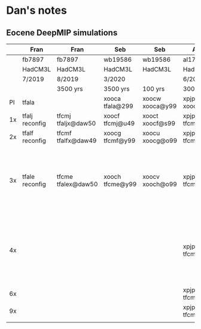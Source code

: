 # Dan's notes


## Eocene DeepMIP simulations

|     | Fran              | Fran                  | Seb                    | Seb                | Andy               | Phoebe                                                                              | Seb               | Seb                | Seb                |
| --- | ----------------- | --------------------- | ---------------------- | ------------------ | ------------------ | ----------------------------------------------------------------------------------- | ----------------- | ------------------ | ------------------ |
|     | fb7897            | fb7897                | wb19586                | wb19586            | al17051            | hg20727                                                                             | wb19586           | wb19586            | wb19586            |
|     | HadCM3L           | HadCM3L               | HadCM3L                | HadCM3L            | HadCM3L            | HadCM3L                                                                             | HadCM3            | HadCM3             | HadCM3             |
|     | 7/2019            | 8/2019                | 3/2020                 |                    | 6/2022             | 8/2022                                                                              |                   |                    |                    |
|     |                   | 3500 yrs              | 3500 yrs               | 100 yrs            | 3000 yrs           | 3000 yrs                                                                            | 100 yrs           | 3600 yrs           | 100 yrs            |
| PI  | tfala             |                       | xooca<br>tfala@299     | xoocw<br>xooca@y99 | xpjpa<br>xooca@y99 |                                                                                     | xooea<br>1649 yrs |                    | xooew<br>xooea@y99 |
| 1x  | tfalj<br>reconfig | tfcmj<br>tfaljx@daw50 | xoocf<br>tfcmj@u49     | xooct<br>xoocf@s99 | xpjpb<br>tfcmj@u49 |                                                                                     | xooeb<br>reconfig | xooef<br>xooeb@049 | xooet<br>xooef@r99 |
| 2x  | tfalf<br>reconfig | tfcmf<br>tfalfx@daw49 | xoocg<br>tfcmf@y99<br> | xoocu<br>xoocg@o99 | xpjpc<br>tfcmf@y99 |                                                                                     | xooec<br>reconfig | xooeg<br>xooec@049 | xooeu<br>xooeg@r99 |
| 3x  | tfale<br>reconfig | tfcme<br>tfalex@daw50 | xooch<br>tfcme@y99     | xoocv<br>xooch@o99 | xpjpd<br>tfcme@z00 | xpljf (S)<br>xpljg (S--)<br>xpljh (SNH++)<br>xplji (SSH++)<br>xpjpd?@?<br>tfcme?@?  | xooed<br>reconfig | xooeh<br>xooed?@?  | xooev<br>xooeh@r99 |
| 4x  |                   |                       |                        |                    | xpjpe<br>tfcme@z00 | xplja  (S)<br>xpljb (S--)<br>xpljc (SNH++)<br>xpljd (SSH++)<br>xpjpe?@?<br>tfcmex@? |                   |                    |                    |
| 6x  |                   |                       |                        |                    | xpjpf<br>tfcme@z00 |                                                                                     |                   |                    |                    |
| 9x  |                   |                       |                        |                    | xpjpg<br>tfcme@z00 |                                                                                     |                   |                    |                    |
|     |                   |                       |                        |                    |                    |                                                                                     |                   |                    |                    |

